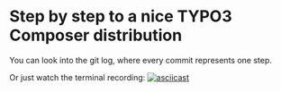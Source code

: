 # Step by step to a nice TYPO3 Composer distribution

You can look into the git log, where every commit represents one step.

Or just watch the terminal recording:
[![asciicast](https://asciinema.org/a/179580.png)](https://asciinema.org/a/179580)
